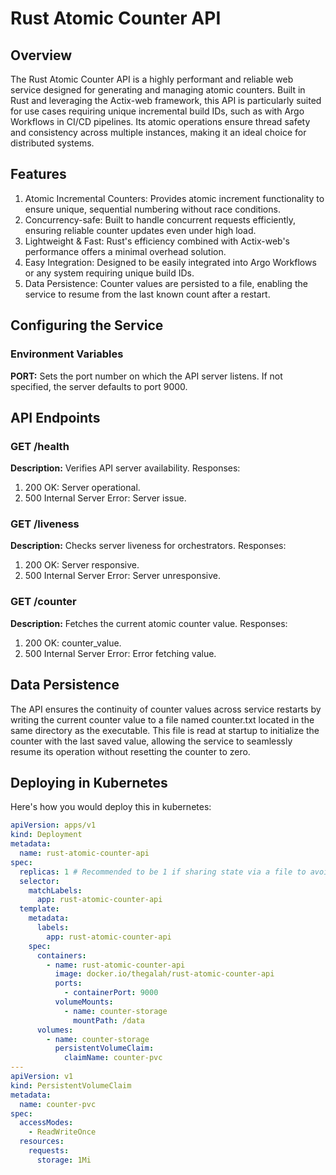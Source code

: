 # Rust Atomic Counter API

## Overview

The Rust Atomic Counter API is a highly performant and reliable web service designed for generating and managing atomic counters. Built in Rust and leveraging the Actix-web framework, this API is particularly suited for use cases requiring unique incremental build IDs, such as with Argo Workflows in CI/CD pipelines. Its atomic operations ensure thread safety and consistency across multiple instances, making it an ideal choice for distributed systems.

## Features

1. Atomic Incremental Counters: Provides atomic increment functionality to ensure unique, sequential numbering without race conditions.
1. Concurrency-safe: Built to handle concurrent requests efficiently, ensuring reliable counter updates even under high load.
1. Lightweight & Fast: Rust's efficiency combined with Actix-web's performance offers a minimal overhead solution.
1. Easy Integration: Designed to be easily integrated into Argo Workflows or any system requiring unique build IDs.
1. Data Persistence: Counter values are persisted to a file, enabling the service to resume from the last known count after a restart.

## Configuring the Service

### Environment Variables

**PORT:** Sets the port number on which the API server listens. If not specified, the server defaults to port 9000.

## API Endpoints

### GET /health

**Description:** Verifies API server availability.
Responses:

1. 200 OK: Server operational.
1. 500 Internal Server Error: Server issue.

### GET /liveness

**Description:** Checks server liveness for orchestrators.
Responses:

1. 200 OK: Server responsive.
1. 500 Internal Server Error: Server unresponsive.

### GET /counter

**Description:** Fetches the current atomic counter value.
Responses:

1. 200 OK: counter_value.
1. 500 Internal Server Error: Error fetching value.

## Data Persistence

The API ensures the continuity of counter values across service restarts by writing the current counter value to a file named counter.txt located in the same directory as the executable. This file is read at startup to initialize the counter with the last saved value, allowing the service to seamlessly resume its operation without resetting the counter to zero.

## Deploying in Kubernetes

Here's how you would deploy this in kubernetes:

```yaml
apiVersion: apps/v1
kind: Deployment
metadata:
  name: rust-atomic-counter-api
spec:
  replicas: 1 # Recommended to be 1 if sharing state via a file to avoid write conflicts
  selector:
    matchLabels:
      app: rust-atomic-counter-api
  template:
    metadata:
      labels:
        app: rust-atomic-counter-api
    spec:
      containers:
        - name: rust-atomic-counter-api
          image: docker.io/thegalah/rust-atomic-counter-api
          ports:
            - containerPort: 9000
          volumeMounts:
            - name: counter-storage
              mountPath: /data
      volumes:
        - name: counter-storage
          persistentVolumeClaim:
            claimName: counter-pvc
---
apiVersion: v1
kind: PersistentVolumeClaim
metadata:
  name: counter-pvc
spec:
  accessModes:
    - ReadWriteOnce
  resources:
    requests:
      storage: 1Mi
```
